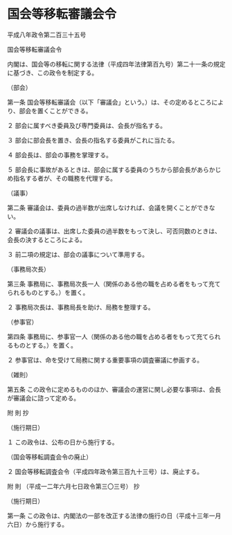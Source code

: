 # 国会等移転審議会令

平成八年政令第二百三十五号

国会等移転審議会令

内閣は、国会等の移転に関する法律（平成四年法律第百九号）第二十一条の規定に基づき、この政令を制定する。

（部会）

第一条 国会等移転審議会（以下「審議会」という。）は、その定めるところにより、部会を置くことができる。

２ 部会に属すべき委員及び専門委員は、会長が指名する。

３ 部会に部会長を置き、会長の指名する委員がこれに当たる。

４ 部会長は、部会の事務を掌理する。

５ 部会長に事故があるときは、部会に属する委員のうちから部会長があらかじめ指名する者が、その職務を代理する。

（議事）

第二条 審議会は、委員の過半数が出席しなければ、会議を開くことができない。

２ 審議会の議事は、出席した委員の過半数をもって決し、可否同数のときは、会長の決するところによる。

３ 前二項の規定は、部会の議事について準用する。

（事務局次長）

第三条 事務局に、事務局次長一人（関係のある他の職を占める者をもって充てられるものとする。）を置く。

２ 事務局次長は、事務局長を助け、局務を整理する。

（参事官）

第四条 事務局に、参事官一人（関係のある他の職を占める者をもって充てられるものとする。）を置く。

２ 参事官は、命を受けて局務に関する重要事項の調査審議に参画する。

（雑則）

第五条 この政令に定めるもののほか、審議会の運営に関し必要な事項は、会長が審議会に諮って定める。

附 則 抄

（施行期日）

１ この政令は、公布の日から施行する。

（国会等移転調査会令の廃止）

２ 国会等移転調査会令（平成四年政令第三百九十三号）は、廃止する。

附 則 （平成一二年六月七日政令第三〇三号） 抄

（施行期日）

第一条 この政令は、内閣法の一部を改正する法律の施行の日（平成十三年一月六日）から施行する。
